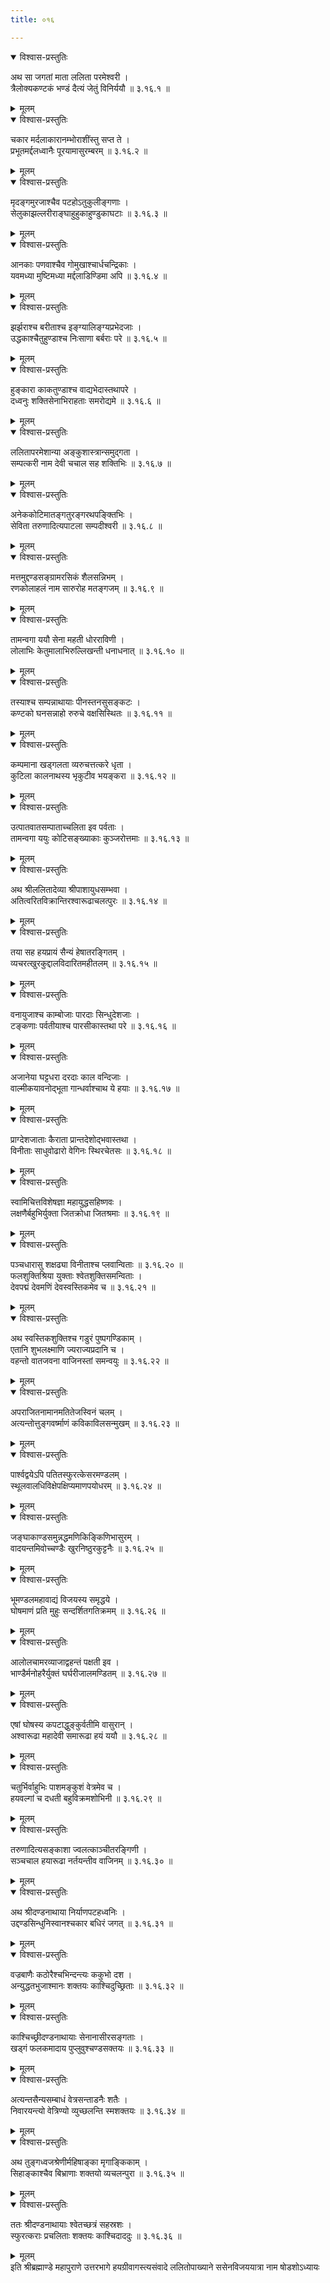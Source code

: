 ```yaml
---
title: ०१६

---
```


<details open><summary>विश्वास-प्रस्तुतिः</summary>

अथ सा जगतां माता ललिता परमेश्वरी ।  
त्रैलोक्यकण्टकं भण्डं दैत्यं जेतुं विनिर्ययौ ॥ ३.१६.१ ॥
</details>

<details><summary>मूलम्</summary>

अथ सा जगतां माता ललिता परमेश्वरी ।  
त्रैलोक्यकण्टकं भण्डं दैत्यं जेतुं विनिर्ययौ ॥ ३.१६.१ ॥
</details>

<details open><summary>विश्वास-प्रस्तुतिः</summary>

चकार मर्दलाकारानम्भोराशींस्तु सप्त ते ।  
प्रभूतमर्द्दलध्वानैः पूरयामासुरम्बरम् ॥ ३.१६.२ ॥
</details>

<details><summary>मूलम्</summary>

चकार मर्दलाकारानम्भोराशींस्तु सप्त ते ।  
प्रभूतमर्द्दलध्वानैः पूरयामासुरम्बरम् ॥ ३.१६.२ ॥
</details>

<details open><summary>विश्वास-प्रस्तुतिः</summary>

मृदङ्गमुरजाश्चैव पटहोऽतुकुलीङ्गणाः ।  
सेलुकाझल्लरीराङ्घाहुहुकाहुण्डुकाघटाः ॥ ३.१६.३ ॥
</details>

<details><summary>मूलम्</summary>

मृदङ्गमुरजाश्चैव पटहोऽतुकुलीङ्गणाः ।  
सेलुकाझल्लरीराङ्घाहुहुकाहुण्डुकाघटाः ॥ ३.१६.३ ॥
</details>

<details open><summary>विश्वास-प्रस्तुतिः</summary>

आनकाः पणवाश्चैव गोमुखाश्चार्धचन्द्रिकाः ।  
यवमध्या मुष्टिमध्या मर्द्दलाडिण्डिमा अपि ॥ ३.१६.४ ॥
</details>

<details><summary>मूलम्</summary>

आनकाः पणवाश्चैव गोमुखाश्चार्धचन्द्रिकाः ।  
यवमध्या मुष्टिमध्या मर्द्दलाडिण्डिमा अपि ॥ ३.१६.४ ॥
</details>

<details open><summary>विश्वास-प्रस्तुतिः</summary>

झर्झराश्च बरीताश्च इङ्ग्यालिङ्ग्यप्रभेदजाः ।  
उद्धकाश्चैतुहुण्डाश्च निःसाणा बर्बराः परे ॥ ३.१६.५ ॥
</details>

<details><summary>मूलम्</summary>

झर्झराश्च बरीताश्च इङ्ग्यालिङ्ग्यप्रभेदजाः ।  
उद्धकाश्चैतुहुण्डाश्च निःसाणा बर्बराः परे ॥ ३.१६.५ ॥
</details>

<details open><summary>विश्वास-प्रस्तुतिः</summary>

हुङ्कारा काकतुण्डाश्च वाद्यभेदास्तथापरे ।  
दध्वनुः शक्तिसेनाभिराहताः समरोद्यमे ॥ ३.१६.६ ॥
</details>

<details><summary>मूलम्</summary>

हुङ्कारा काकतुण्डाश्च वाद्यभेदास्तथापरे ।  
दध्वनुः शक्तिसेनाभिराहताः समरोद्यमे ॥ ३.१६.६ ॥
</details>

<details open><summary>विश्वास-प्रस्तुतिः</summary>

ललितापरमेशान्या अङ्कुशास्त्रान्समुद्गता ।  
सम्पत्करी नाम देवी चचाल सह शक्तिभिः ॥ ३.१६.७ ॥
</details>

<details><summary>मूलम्</summary>

ललितापरमेशान्या अङ्कुशास्त्रान्समुद्गता ।  
सम्पत्करी नाम देवी चचाल सह शक्तिभिः ॥ ३.१६.७ ॥
</details>

<details open><summary>विश्वास-प्रस्तुतिः</summary>

अनेककोटिमातङ्गतुरङ्गरथपङ्क्तिभिः ।  
सेविता तरुणादित्यपाटला सम्पदीश्वरी ॥ ३.१६.८ ॥
</details>

<details><summary>मूलम्</summary>

अनेककोटिमातङ्गतुरङ्गरथपङ्क्तिभिः ।  
सेविता तरुणादित्यपाटला सम्पदीश्वरी ॥ ३.१६.८ ॥
</details>

<details open><summary>विश्वास-प्रस्तुतिः</summary>

मत्तमुद्दण्डसङ्ग्रामरसिकं शैलसन्निभम् ।  
रणकोलाहलं नाम सारुरोह मतङ्गजम् ॥ ३.१६.९ ॥
</details>

<details><summary>मूलम्</summary>

मत्तमुद्दण्डसङ्ग्रामरसिकं शैलसन्निभम् ।  
रणकोलाहलं नाम सारुरोह मतङ्गजम् ॥ ३.१६.९ ॥
</details>

<details open><summary>विश्वास-प्रस्तुतिः</summary>

तामन्वगा ययौ सेना महती धोरराविणी ।  
लोलाभिः केतुमालाभिरुल्लिखन्ती धनाधनात् ॥ ३.१६.१० ॥
</details>

<details><summary>मूलम्</summary>

तामन्वगा ययौ सेना महती धोरराविणी ।  
लोलाभिः केतुमालाभिरुल्लिखन्ती धनाधनात् ॥ ३.१६.१० ॥
</details>

<details open><summary>विश्वास-प्रस्तुतिः</summary>

तस्याश्च सम्पन्नाथायाः पीनस्तनसुसङ्कटः ।  
कण्टको घनसन्नाहो रुरुचे वक्षसिस्थितः ॥ ३.१६.११ ॥
</details>

<details><summary>मूलम्</summary>

तस्याश्च सम्पन्नाथायाः पीनस्तनसुसङ्कटः ।  
कण्टको घनसन्नाहो रुरुचे वक्षसिस्थितः ॥ ३.१६.११ ॥
</details>

<details open><summary>विश्वास-प्रस्तुतिः</summary>

कम्पमाना खड्गलता व्यरुचत्तत्करे धृता ।  
कुटिला कालनाथस्य भृकुटीव भयङ्करा ॥ ३.१६.१२ ॥
</details>

<details><summary>मूलम्</summary>

कम्पमाना खड्गलता व्यरुचत्तत्करे धृता ।  
कुटिला कालनाथस्य भृकुटीव भयङ्करा ॥ ३.१६.१२ ॥
</details>

<details open><summary>विश्वास-प्रस्तुतिः</summary>

उत्पातवातसम्पाताच्चलिता इव पर्वताः ।  
तामन्वगा ययुः कोटिसङ्ख्याकाः कुञ्जरोत्तमाः ॥ ३.१६.१३ ॥
</details>

<details><summary>मूलम्</summary>

उत्पातवातसम्पाताच्चलिता इव पर्वताः ।  
तामन्वगा ययुः कोटिसङ्ख्याकाः कुञ्जरोत्तमाः ॥ ३.१६.१३ ॥
</details>

<details open><summary>विश्वास-प्रस्तुतिः</summary>

अथ श्रीललितादेव्या श्रीपाशायुधसम्भवा ।  
अतित्वरितविक्रान्तिरश्वारूढाचलत्पुरः ॥ ३.१६.१४ ॥
</details>

<details><summary>मूलम्</summary>

अथ श्रीललितादेव्या श्रीपाशायुधसम्भवा ।  
अतित्वरितविक्रान्तिरश्वारूढाचलत्पुरः ॥ ३.१६.१४ ॥
</details>

<details open><summary>विश्वास-प्रस्तुतिः</summary>

तया सह हयप्रायं सैन्यं हेषातरङ्गितम् ।  
व्यचरत्खुरकुद्दालविदारितमहीतलम् ॥ ३.१६.१५ ॥
</details>

<details><summary>मूलम्</summary>

तया सह हयप्रायं सैन्यं हेषातरङ्गितम् ।  
व्यचरत्खुरकुद्दालविदारितमहीतलम् ॥ ३.१६.१५ ॥
</details>

<details open><summary>विश्वास-प्रस्तुतिः</summary>

वनायुजाश्च काम्बोजाः पारदाः सिन्धुदेशजाः ।  
टङ्कणाः पर्वतीयाश्च पारसीकास्तथा परे ॥ ३.१६.१६ ॥
</details>

<details><summary>मूलम्</summary>

वनायुजाश्च काम्बोजाः पारदाः सिन्धुदेशजाः ।  
टङ्कणाः पर्वतीयाश्च पारसीकास्तथा परे ॥ ३.१६.१६ ॥
</details>

<details open><summary>विश्वास-प्रस्तुतिः</summary>

अजानेया घट्टधरा दरदाः काल वन्दिजाः ।  
वाल्मीकयावनोद्भूता गान्धर्वाश्चाथ ये हयाः ॥ ३.१६.१७ ॥
</details>

<details><summary>मूलम्</summary>

अजानेया घट्टधरा दरदाः काल वन्दिजाः ।  
वाल्मीकयावनोद्भूता गान्धर्वाश्चाथ ये हयाः ॥ ३.१६.१७ ॥
</details>

<details open><summary>विश्वास-प्रस्तुतिः</summary>

प्राग्देशजाताः कैराता प्रान्तदेशोद्भवास्तथा ।  
विनीताः साधुवोढारो वेगिनः स्थिरचेतसः ॥ ३.१६.१८ ॥
</details>

<details><summary>मूलम्</summary>

प्राग्देशजाताः कैराता प्रान्तदेशोद्भवास्तथा ।  
विनीताः साधुवोढारो वेगिनः स्थिरचेतसः ॥ ३.१६.१८ ॥
</details>

<details open><summary>विश्वास-प्रस्तुतिः</summary>

स्वामिचित्तविशेषज्ञा महायुद्धसहिष्णवः ।  
लक्षणैर्बहुभिर्युक्ता जितक्रोधा जितश्रमाः ॥ ३.१६.१९ ॥
</details>

<details><summary>मूलम्</summary>

स्वामिचित्तविशेषज्ञा महायुद्धसहिष्णवः ।  
लक्षणैर्बहुभिर्युक्ता जितक्रोधा जितश्रमाः ॥ ३.१६.१९ ॥
</details>

<details open><summary>विश्वास-प्रस्तुतिः</summary>

पञ्चधारासु शक्षढ्या विनीताश्च प्लवान्विताः ॥ ३.१६.२० ॥  
फलशुक्तिश्रिया युक्ताः श्वेतशुक्तिसमन्विताः ।  
देवपद्मं देवमणिं देवस्वस्तिकमेव च ॥ ३.१६.२१ ॥
</details>

<details><summary>मूलम्</summary>

पञ्चधारासु शक्षढ्या विनीताश्च प्लवान्विताः ॥ ३.१६.२० ॥  
फलशुक्तिश्रिया युक्ताः श्वेतशुक्तिसमन्विताः ।  
देवपद्मं देवमणिं देवस्वस्तिकमेव च ॥ ३.१६.२१ ॥
</details>

<details open><summary>विश्वास-प्रस्तुतिः</summary>

अथ स्वस्तिकशुक्तिश्च गडुरं पुष्पगण्डिकाम् ।  
एतानि शुभलक्ष्माणि ज्यराज्यप्रदानि च ।  
वहन्तो वातजवना वाजिनस्तां समन्वयुः ॥ ३.१६.२२ ॥
</details>

<details><summary>मूलम्</summary>

अथ स्वस्तिकशुक्तिश्च गडुरं पुष्पगण्डिकाम् ।  
एतानि शुभलक्ष्माणि ज्यराज्यप्रदानि च ।  
वहन्तो वातजवना वाजिनस्तां समन्वयुः ॥ ३.१६.२२ ॥
</details>

<details open><summary>विश्वास-प्रस्तुतिः</summary>

अपराजितनामानमतितेजस्विनं चलम् ।  
अत्यन्तोत्तुङ्गवर्ष्माणं कविकाविलसन्मुखम् ॥ ३.१६.२३ ॥
</details>

<details><summary>मूलम्</summary>

अपराजितनामानमतितेजस्विनं चलम् ।  
अत्यन्तोत्तुङ्गवर्ष्माणं कविकाविलसन्मुखम् ॥ ३.१६.२३ ॥
</details>

<details open><summary>विश्वास-प्रस्तुतिः</summary>

पार्श्वद्वयेऽपि पतितस्फुरत्केसरमण्डलम् ।  
स्थूलवालधिविक्षेपक्षिप्यमाणपयोधरम् ॥ ३.१६.२४ ॥
</details>

<details><summary>मूलम्</summary>

पार्श्वद्वयेऽपि पतितस्फुरत्केसरमण्डलम् ।  
स्थूलवालधिविक्षेपक्षिप्यमाणपयोधरम् ॥ ३.१६.२४ ॥
</details>

<details open><summary>विश्वास-प्रस्तुतिः</summary>

जङ्घाकाण्डसमुन्नद्धमणिकिङ्किणिभासुरम् ।  
वादयन्तमिवोच्चण्डैः खुरनिष्ठुरकुट्टनैः ॥ ३.१६.२५ ॥
</details>

<details><summary>मूलम्</summary>

जङ्घाकाण्डसमुन्नद्धमणिकिङ्किणिभासुरम् ।  
वादयन्तमिवोच्चण्डैः खुरनिष्ठुरकुट्टनैः ॥ ३.१६.२५ ॥
</details>

<details open><summary>विश्वास-प्रस्तुतिः</summary>

भूमण्डलमहावाद्यं विजयस्य समृद्धये ।  
घोषमाणं प्रति मुहुः सन्दर्शितगतिक्रमम् ॥ ३.१६.२६ ॥
</details>

<details><summary>मूलम्</summary>

भूमण्डलमहावाद्यं विजयस्य समृद्धये ।  
घोषमाणं प्रति मुहुः सन्दर्शितगतिक्रमम् ॥ ३.१६.२६ ॥
</details>

<details open><summary>विश्वास-प्रस्तुतिः</summary>

आलोलचामरव्याजाद्वहन्तं पक्षती इव ।  
भाण्डैर्मनोहरैर्युक्तं घर्घरीजालमण्डितम् ॥ ३.१६.२७ ॥
</details>

<details><summary>मूलम्</summary>

आलोलचामरव्याजाद्वहन्तं पक्षती इव ।  
भाण्डैर्मनोहरैर्युक्तं घर्घरीजालमण्डितम् ॥ ३.१६.२७ ॥
</details>

<details open><summary>विश्वास-प्रस्तुतिः</summary>

एषां घोषस्य कपटाद्धुङ्कुर्वतीमि वासुरान् ।  
अश्वारूढा महादेवी समारूढा हयं ययौ ॥ ३.१६.२८ ॥
</details>

<details><summary>मूलम्</summary>

एषां घोषस्य कपटाद्धुङ्कुर्वतीमि वासुरान् ।  
अश्वारूढा महादेवी समारूढा हयं ययौ ॥ ३.१६.२८ ॥
</details>

<details open><summary>विश्वास-प्रस्तुतिः</summary>

चतुर्भिर्वाहुभिः पाशमङ्कुशं वेत्रमेव च ।  
हयवल्गां च दधती बहुविक्रमशोभिनी ॥ ३.१६.२९ ॥
</details>

<details><summary>मूलम्</summary>

चतुर्भिर्वाहुभिः पाशमङ्कुशं वेत्रमेव च ।  
हयवल्गां च दधती बहुविक्रमशोभिनी ॥ ३.१६.२९ ॥
</details>

<details open><summary>विश्वास-प्रस्तुतिः</summary>

तरुणादित्यसङ्काशा ज्वलत्काञ्चीतरङ्गिणी ।  
सञ्चचाल हयारूढा नर्तयन्तीव वाजिनम् ॥ ३.१६.३० ॥
</details>

<details><summary>मूलम्</summary>

तरुणादित्यसङ्काशा ज्वलत्काञ्चीतरङ्गिणी ।  
सञ्चचाल हयारूढा नर्तयन्तीव वाजिनम् ॥ ३.१६.३० ॥
</details>

<details open><summary>विश्वास-प्रस्तुतिः</summary>

अथ श्रीदण्डनाथाया निर्याणपटहध्वनिः ।  
उद्दण्डसिन्धुनिस्वानश्चकार बधिरं जगत् ॥ ३.१६.३१ ॥
</details>

<details><summary>मूलम्</summary>

अथ श्रीदण्डनाथाया निर्याणपटहध्वनिः ।  
उद्दण्डसिन्धुनिस्वानश्चकार बधिरं जगत् ॥ ३.१६.३१ ॥
</details>

<details open><summary>विश्वास-प्रस्तुतिः</summary>

वज्रबाणैः कठोरैश्चभिन्दन्त्यः ककुभो दश ।  
अन्युद्धतभुजाश्मानः शक्तयः काश्चिदुच्छ्रिताः ॥ ३.१६.३२ ॥
</details>

<details><summary>मूलम्</summary>

वज्रबाणैः कठोरैश्चभिन्दन्त्यः ककुभो दश ।  
अन्युद्धतभुजाश्मानः शक्तयः काश्चिदुच्छ्रिताः ॥ ३.१६.३२ ॥
</details>

<details open><summary>विश्वास-प्रस्तुतिः</summary>

काश्चिच्छ्रीदण्डनाथायाः सेनानासीरसङ्गताः ।  
खड्गं फलकमादाय पुप्लुवुश्चण्डसक्तयः ॥ ३.१६.३३ ॥
</details>

<details><summary>मूलम्</summary>

काश्चिच्छ्रीदण्डनाथायाः सेनानासीरसङ्गताः ।  
खड्गं फलकमादाय पुप्लुवुश्चण्डसक्तयः ॥ ३.१६.३३ ॥
</details>

<details open><summary>विश्वास-प्रस्तुतिः</summary>

अत्यन्तसैन्यसम्बाधं वेत्रसन्ताडनैः शतैः ।  
निवारयन्त्यो वेत्रिण्यो व्युच्छलन्ति स्मशक्तयः ॥ ३.१६.३४ ॥
</details>

<details><summary>मूलम्</summary>

अत्यन्तसैन्यसम्बाधं वेत्रसन्ताडनैः शतैः ।  
निवारयन्त्यो वेत्रिण्यो व्युच्छलन्ति स्मशक्तयः ॥ ३.१६.३४ ॥
</details>

<details open><summary>विश्वास-प्रस्तुतिः</summary>

अथ तुङ्गध्वजश्रेणीर्महिषाङ्का मृगाङ्किकाम् ।  
सिहाङ्काश्चैव बिभ्राणाः शक्तयो व्यचलन्पुरा ॥ ३.१६.३५ ॥
</details>

<details><summary>मूलम्</summary>

अथ तुङ्गध्वजश्रेणीर्महिषाङ्का मृगाङ्किकाम् ।  
सिहाङ्काश्चैव बिभ्राणाः शक्तयो व्यचलन्पुरा ॥ ३.१६.३५ ॥
</details>

<details open><summary>विश्वास-प्रस्तुतिः</summary>

ततः श्रीदण्डनाथायाः श्वेतच्छत्रं सहस्रशः ।  
स्फुरत्कराः प्रचलिताः शक्तयः काश्चिदाददुः ॥ ३.१६.३६ ॥
</details>

<details><summary>मूलम्</summary>

ततः श्रीदण्डनाथायाः श्वेतच्छत्रं सहस्रशः ।  
स्फुरत्कराः प्रचलिताः शक्तयः काश्चिदाददुः ॥ ३.१६.३६ ॥
</details>
इति श्रीब्रह्माण्डे महापुराणे उत्तरभागे हयग्रीवागस्त्यसंवादे ललितोपाख्याने ससेनविजययात्रा नाम षोडशोऽध्यायः